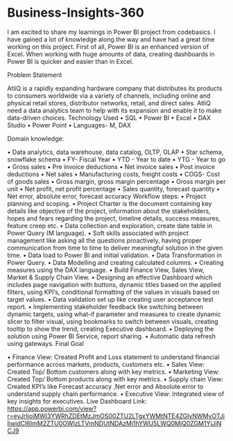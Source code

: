 # Business-Insights-360
I am excited to share my learnings in Power BI project from codebasics. I have gained a lot of knowledge along the way and have had a great time working on this project. First of all, Power BI is an enhanced version of Excel. When working with huge amounts of data, creating dashboards in Power BI is quicker and easier than in Excel.

Problem Statement

AtliQ is a rapidly expanding hardware company that distributes its products to consumers worldwide via a variety of channels, including online and physical retail stores, distributor networks, retail, and direct sales. AtliQ need a data analytics team to help with its expansion and enable it to make data-driven choices.
Technology Used
•	SQL
•	Power BI
•	Excel
•	DAX Studio
•	Power Point
•	Languages- M, DAX

Domain knowledge:

•	Data analytics, data warehouse, data catalog, OLTP, OLAP
•	Star schema, snowflake schema
•	FY- Fiscal Year
•	YTD - Year to date
•	YTG - Year to go
•	Gross sales
•	Pre invoice deductions
•	Net invoice sales
•	Post invoice deductions
•	Net sales
•	Manufacturing costs, freight costs
•	COGS- Cost of goods sales
•	Gross margin, gross margin percentage
•	Gross margin per unit
•	Net profit, net profit percentage
•	Sales quantity, forecast quantity
•	Net error, absolute error, forecast accuracy
Workflow steps:
•	Project planning and scoping.
•	Project Charter is the document containing key details like objective of the project, information about the stakeholders, hopes and fears regarding the project, timeline details, success measures, feature creep etc.
•	Data collection and exploration, create date table in Power Query (M language).
•	Soft skills associated with project management like asking all the questions proactively, having proper communication from time to time to deliver meaningful solution in the given time.
•	Data load to Power BI and initial validation.
•	Data Transformation in Power Query.
•	Data Modelling and creating calculated columns.
•	Creating measures using the DAX language.
•	Build Finance View, Sales View, Market & Supply Chain View.
•	Designing an effective Dashboard which includes page navigation with buttons, dynamic titles based on the applied filters, using KPI’s, conditional formatting of the values in visuals based on target values.
•	Data validation set up like creating user acceptance test report.
•	Implementing stakeholder feedback like switching between dynamic targets, using what-if parameter and measures to create dynamic slicer to filter visual, using bookmarks to switch between visuals, creating tooltip to show the trend, creating Executive dashboard.
•	Deploying the solution using Power BI Service, report sharing.
•	Automatic data refresh using gateways.
Final Goal

•	Finance View: Created Profit and Loss statement to understand financial performance across markets, products, customers etc.
•	Sales View: Created Top/ Bottom customers along with key metrics.
•	Marketing View: Created Top/ Bottom products along with key metrics.
•	Supply chain View: Created KPI’s like Forecast accuracy ,Net error and Absolute error to understand supply chain performance.
•	Executive View: Integrated view of key insights for executives.
Live Dashboard Link: https://app.powerbi.com/view?r=eyJrIjoiMWI3YWRhZDEtMzJmOS00ZTU2LTgxYWMtNTE4ZGIyNWMyOTJiIiwidCI6ImM2ZTU0OWIzLTVmNDUtNDAzMi1hYWU5LWQ0MjQ0ZGM1YjJjNCJ9

